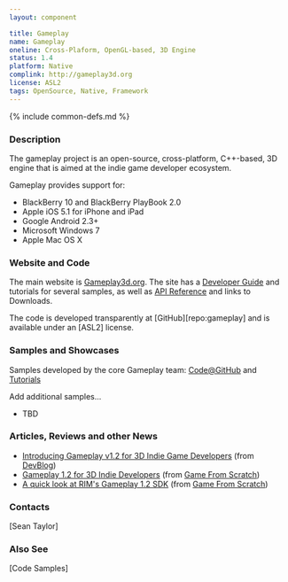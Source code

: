 ```yaml
---
layout: component

title: Gameplay
name: Gameplay
oneline: Cross-Plaform, OpenGL-based, 3D Engine
status: 1.4
platform: Native
complink: http://gameplay3d.org
license: ASL2
tags: OpenSource, Native, Framework
---
```

{% include common-defs.md %}

### Description
The gameplay project is an open-source, cross-platform, C++-based,
3D engine that is aimed at the indie game developer ecosystem.

Gameplay provides support for:
* BlackBerry 10 and BlackBerry PlayBook 2.0
* Apple iOS 5.1 for iPhone and iPad
* Google Android 2.3+
* Microsoft Windows 7
* Apple Mac OS X

### Website and Code
The main website is [Gameplay3d.org](http://gameplay3d.org).  The site has a
[Developer Guide](https://github.com/blackberry/GamePlay/raw/master/gameplay-docs/development-guide.pdf)
and tutorials for several samples, as well as [API Reference](http://gameplay3d.org/api.php) and links to Downloads.

The code is developed transparently at [GitHub][repo:gameplay] and is available under an [ASL2] license.

### Samples and Showcases
Samples developed by the core Gameplay team: [Code@GitHub](https://github.com/blackberry/GamePlay/tree/master/gameplay-samples) and [Tutorials](https://github.com/blackberry/GamePlay/tree/master/gameplay-docs)

Add additional samples...

* TBD

### Articles, Reviews and other News

* [Introducing Gameplay v1.2 for 3D Indie Game Developers](http://devblog.blackberry.com/2012/04/introducing-gameplay-v1-2-for-3d-indie-game-developers/) (from [DevBlog](http://devblog.blackberry.com))
* [Gameplay 1.2 for 3D Indie Developers](http://www.gamefromscratch.com/post/2012/04/30/Gameplay-12-for-3D-Indie-developers.aspx) (from [Game From Scratch](http://gamefromscratch.com))
* [A quick look at RIM's Gameplay 1.2 SDK](http://www.gamefromscratch.com/post/2012/05/02/A-quick-look-at-RIMs-Gameplay-12-SDK.aspx) (from [Game From Scratch](http://gamefromscratch.com))

### Contacts
[Sean Taylor]

### Also See
[Code Samples]
